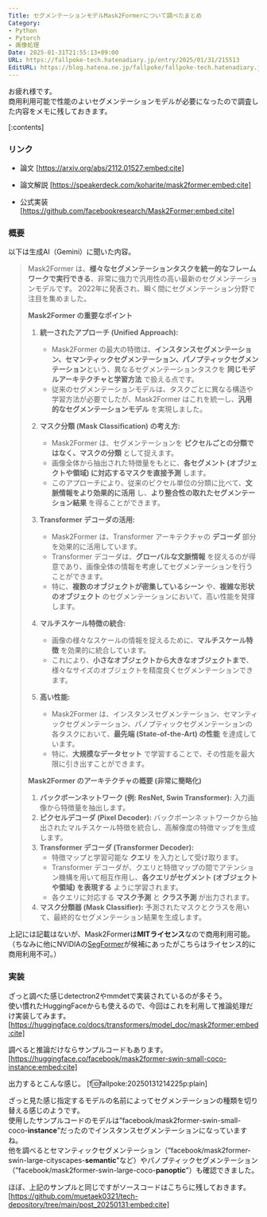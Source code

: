 ```yaml
---
Title: セグメンテーションモデルMask2Formerについて調べたまとめ
Category:
- Python
- Pytorch
- 画像処理
Date: 2025-01-31T21:55:13+09:00
URL: https://fallpoke-tech.hatenadiary.jp/entry/2025/01/31/215513
EditURL: https://blog.hatena.ne.jp/fallpoke/fallpoke-tech.hatenadiary.jp/atom/entry/6802418398324286842
---
```


お疲れ様です。  
商用利用可能で性能のよいセグメンテーションモデルが必要になったので調査した内容をメモに残しておきます。

[:contents]

### リンク
- 論文
[https://arxiv.org/abs/2112.01527:embed:cite]

- 論文解説
[https://speakerdeck.com/koharite/mask2former:embed:cite]

- 公式実装
[https://github.com/facebookresearch/Mask2Former:embed:cite]


### 概要
以下は生成AI（Gemini）に聞いた内容。
> Mask2Former は、**様々なセグメンテーションタスクを統一的なフレームワークで実行できる**、非常に強力で汎用性の高い最新のセグメンテーションモデルです。  2022年に発表され、瞬く間にセグメンテーション分野で注目を集めました。
> 
> **Mask2Former の重要なポイント**
> 
> 1. **統一されたアプローチ (Unified Approach):**
>    * Mask2Former の最大の特徴は、**インスタンスセグメンテーション、セマンティックセグメンテーション、パノプティックセグメンテーション**という、異なるセグメンテーションタスクを **同じモデルアーキテクチャと学習方法** で扱える点です。
>    * 従来のセグメンテーションモデルは、タスクごとに異なる構造や学習方法が必要でしたが、Mask2Former はこれを統一し、**汎用的なセグメンテーションモデル** を実現しました。
> 
> 2. **マスク分類 (Mask Classification) の考え方:**
>    * Mask2Former は、セグメンテーションを **ピクセルごとの分類ではなく、マスクの分類** として捉えます。
>    * 画像全体から抽出された特徴量をもとに、**各セグメント (オブジェクトや領域) に対応するマスクを直接予測** します。
>    * このアプローチにより、従来のピクセル単位の分類に比べて、**文脈情報をより効果的に活用** し、**より整合性の取れたセグメンテーション結果** を得ることができます。
> 
> 3. **Transformer デコーダの活用:**
>    * Mask2Former は、Transformer アーキテクチャの **デコーダ** 部分を効果的に活用しています。
>    * Transformer デコーダは、**グローバルな文脈情報** を捉えるのが得意であり、画像全体の情報を考慮してセグメンテーションを行うことができます。
>    * 特に、**複数のオブジェクトが密集しているシーン** や、**複雑な形状のオブジェクト** のセグメンテーションにおいて、高い性能を発揮します。
> 
> 4. **マルチスケール特徴の統合:**
>    * 画像の様々なスケールの情報を捉えるために、**マルチスケール特徴** を効果的に統合しています。
>    * これにより、**小さなオブジェクトから大きなオブジェクトまで**、様々なサイズのオブジェクトを精度良くセグメンテーションできます。
> 
> 5. **高い性能:**
>    * Mask2Former は、インスタンスセグメンテーション、セマンティックセグメンテーション、パノプティックセグメンテーションの各タスクにおいて、**最先端 (State-of-the-Art) の性能** を達成しています。
>    * 特に、**大規模なデータセット** で学習することで、その性能を最大限に引き出すことができます。
> 
> **Mask2Former のアーキテクチャの概要 (非常に簡略化)**
> 
> 1. **バックボーンネットワーク (例: ResNet, Swin Transformer):**  入力画像から特徴量を抽出します。
> 2. **ピクセルデコーダ (Pixel Decoder):** バックボーンネットワークから抽出されたマルチスケール特徴を統合し、高解像度の特徴マップを生成します。
> 3. **Transformer デコーダ (Transformer Decoder):**
>    * 特徴マップと学習可能な **クエリ** を入力として受け取ります。
>    * Transformer デコーダが、クエリと特徴マップの間でアテンション機構を用いて相互作用し、**各クエリがセグメント (オブジェクトや領域) を表現する** ように学習されます。
>    * 各クエリに対応する **マスク予測** と **クラス予測** が出力されます。
> 4. **マスク分類器 (Mask Classifier):**  予測されたマスクとクラスを用いて、最終的なセグメンテーション結果を生成します。

上記には記載はないが、Mask2Formerは**MITライセンス**なので商用利用可能。  
（ちなみに他にNVIDIAの[SegFormer](https://github.com/NVlabs/SegFormer)が候補にあったがこちらはライセンス的に商用利用不可。）

### 実装
ざっと調べた感じdetectron2やmmdetで実装されているのが多そう。  
使い慣れたHuggingFaceからも使えるので、今回はこれを利用して推論処理だけ実装してみます。
[https://huggingface.co/docs/transformers/model_doc/mask2former:embed:cite]

調べると推論だけならサンプルコードもあります。  
[https://huggingface.co/facebook/mask2former-swin-small-coco-instance:embed:cite]

出力するとこんな感じ。
[f:id:fallpoke:20250131214225p:plain]

ざっと見た感じ指定するモデルの名前によってセグメンテーションの種類を切り替える感じのようです。  
使用したサンプルコードのモデルは”facebook/mask2former-swin-small-coco-**instance**”だったのでインスタンスセグメンテーションになっていますね。  
他を調べるとセマンティックセグメンテーション（”facebook/mask2former-swin-large-cityscapes-**semantic**”など）やパノプティックセグメンテーション（”facebook/mask2former-swin-large-coco-**panoptic**”）も確認できました。

ほぼ、上記のサンプルと同じですがソースコードはこちらに残しておきます。
[https://github.com/muetaek0321/tech-depository/tree/main/post_20250131:embed:cite]


